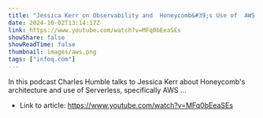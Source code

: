 ```yaml
---
title: "Jessica Kerr on Observability and  Honeycomb&#39;s Use of  AWS Lambda for Retriever"
date: 2024-10-02T13:14:17Z
link: https://www.youtube.com/watch?v=MFq0bEeaSEs
showShare: false
showReadTime: false
thumbnail: images/aws.png
tags: ["infoq.com"]
---
```

In this podcast Charles Humble talks to Jessica Kerr about Honeycomb's architecture and use of Serverless, specifically AWS ...

- Link to article: https://www.youtube.com/watch?v=MFq0bEeaSEs